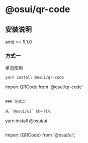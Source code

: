 # @osui/qr-code

## 安装说明

antd >= 5.1.0

### 方式一

单包使用

```
yarn install @osui/qr-code

```
import QRCode from '@osui/qr-code'
```

### 方式二

从 `@osui/ui` 统一引入

```
yarn install @osui/ui
```

```
import {QRCode} from '@osui/ui';
```
